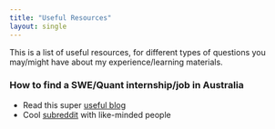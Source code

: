 ```yaml
---
title: "Useful Resources"
layout: single
---
```


This is a list of useful resources, for different types of questions you may/might have about my experience/learning materials.

### How to find a SWE/Quant internship/job in Australia

- Read this super [useful blog](https://www.saikumarmk.com/guide-to-tech-faq/)
- Cool [subreddit](https://www.reddit.com/r/cscareerquestionsOCE/) with like-minded people